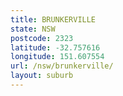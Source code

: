 ```yaml
---
title: BRUNKERVILLE
state: NSW
postcode: 2323
latitude: -32.757616
longitude: 151.607554
url: /nsw/brunkerville/
layout: suburb
---
```

